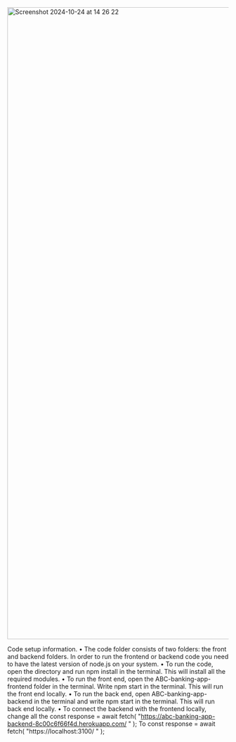
<img width="1439" alt="Screenshot 2024-10-24 at 14 26 22" src="https://github.com/user-attachments/assets/f22c54e4-8c6f-4274-9301-9e0483bcec5f">



Code setup information.
•	The code folder consists of two folders: the front and backend folders. In order to run the frontend or backend code you need to have the latest version of node.js on your system.
•	To run the code, open the directory and run npm install in the terminal. This will install all the required modules. 
•	To run the front end, open the ABC-banking-app-frontend folder in the terminal. Write npm start in the terminal. This will run the front end locally. 
•	To run the back end, open ABC-banking-app-backend in the terminal and write npm start in the terminal. This will run back end locally. 
•	To connect the backend with the frontend locally, change all the
const response = await fetch(
        "https://abc-banking-app-backend-8c00c6f66f4d.herokuapp.com/ "
      );
To const response = await fetch(
        "https://localhost:3100/ "
      );
